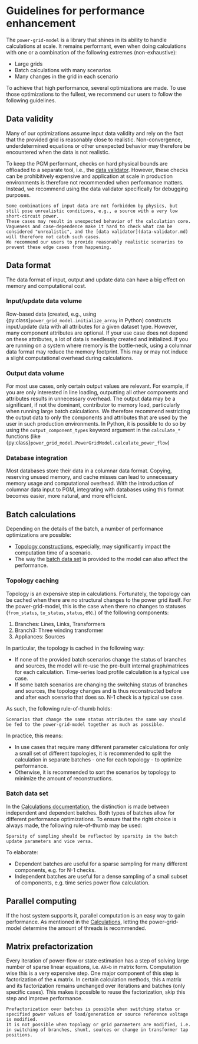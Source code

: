 <!--
SPDX-FileCopyrightText: Contributors to the Power Grid Model project <powergridmodel@lfenergy.org>

SPDX-License-Identifier: MPL-2.0
-->

# Guidelines for performance enhancement

The `power-grid-model` is a library that shines in its ability to handle calculations at scale.
It remains performant, even when doing calculations with one or a combination of the following extremes (non-exhaustive):

- Large grids
- Batch calculations with many scenarios
- Many changes in the grid in each scenario

To achieve that high performance, several optimizations are made.
To use those optimizations to the fullest, we recommend our users to follow the following guidelines.

## Data validity

Many of our optimizations assume input data validity and rely on the fact that the provided grid is reasonably close to realistic.
Non-convergence, underdetermined equations or other unexpected behavior may therefore be encountered when the data is not realistic.

To keep the PGM performant, checks on hard physical bounds are offloaded to a separate tool, i.e., the [data validator](data-validator.md).
However, these checks can be prohibitively expensive and application at scale in production environments is therefore not recommended when performance matters.
Instead, we recommend using the data validator specifically for debugging purposes.

```{note}
Some combinations of input data are not forbidden by physics, but still pose unrealistic conditions, e.g., a source with a very low short-circuit power.
These cases may result in unexpected behavior of the calculation core.
Vagueness and case-dependence make it hard to check what can be considered "unrealistic", and the [data validator](data-validator.md) will therefore not catch such cases.
We recommend our users to provide reasonably realistic scenarios to prevent these edge cases from happening.
```

## Data format

The data format of input, output and update data can have a big effect on memory and computational cost.

### Input/update data volume

Row-based data (created, e.g., using {py:class}`power_grid_model.initialize_array` in Python) constructs input/update data with all attributes for a given dataset type.
However, many component attributes are optional.
If your use case does not depend on these attributes, a lot of data is needlessly created and initialized.
If you are running on a system where memory is the bottle-neck, using a columnar data format may reduce the memory footprint. This may or may not induce a slight computational overhead during calculations.

### Output data volume

For most use cases, only certain output values are relevant.
For example, if you are only interested in line loading, outputting all other components and attributes results in unnecessary overhead.
The output data may be a significant, if not the dominant, contributor to memory load, particularly when running large batch calculations.
We therefore recommend restricting the output data to only the components and attributes that are used by the user in such production environments.
In Python, it is possible to do so by using the `output_component_types` keyword argument in the `calculate_*` functions (like {py:class}`power_grid_model.PowerGridModel.calculate_power_flow`)

### Database integration

Most databases store their data in a columnar data format.
Copying, reserving unused memory, and cache misses can lead to unnecessary memory usage and computational overhead.
With the introduction of columnar data input to PGM, integrating with databases using this format becomes easier, more natural, and more efficient.

## Batch calculations

Depending on the details of the batch, a number of performance optimizations are possible:

* [Topology constructions](#topology-caching), especially, may significantly impact the computation time of a scenario.
* The way the [batch data set](#using-independent-batches) is provided to the model can also affect the performance.

### Topology caching

Topology is an expensive step in calculations.
Fortunately, the topology can be cached when there are no structural changes to the power grid itself.
For the power-grid-model, this is the case when there no changes to statuses (`from_status`, `to_status`, `status`, etc.) of the following components:

1. Branches: Lines, Links, Transformers
2. Branch3: Three winding transformer
3. Appliances: Sources

In particular, the topology is cached in the following way:

- If none of the provided batch scenarios change the status of branches and sources, the model will re-use the pre-built internal graph/matrices for each calculation. Time-series load profile calculation is a typical use case.
- If some batch scenarios are changing the switching status of branches and sources, the topology changes and is thus reconstructed before and after each scenario that does so. N-1 check is a typical use case.

As such, the following rule-of-thumb holds:

```{note}
Scenarios that change the same status attributes the same way should be fed to the power-grid-model together as much as possible. 
```

In practice, this means:

- In use cases that require many different parameter calculations for only a small set of different topologies, it is recommended to split the calculation in separate batches - one for each topology - to optimize performance.
- Otherwise, it is recommended to sort the scenarios by topology to minimize the amount of reconstructions.

### Batch data set

In the [Calculations documentation](calculations.md#batch-data-set), the distinction is made between independent and dependent batches.
Both types of batches allow for different performance optimizations.
To ensure that the right choice is always made, the following rule-of-thumb may be used:

```{note}
Sparsity of sampling should be reflected by sparsity in the batch update parameters and vice versa.
```

To elaborate:

- Dependent batches are useful for a sparse sampling for many different components, e.g. for N-1 checks.
- Independent batches are useful for a dense sampling of a small subset of components, e.g. time series power flow calculation.

## Parallel computing

If the host system supports it, parallel computation is an easy way to gain performance.
As mentioned in the [Calculations](calculations.md#parallel-computing), letting the power-grid-model determine the amount of threads is recommended.

## Matrix prefactorization

Every iteration of power-flow or state estimation has a step of solving large number of sparse linear equations, i.e. `AX=b` in matrix form.
Computation wise this is a very expensive step.
One major component of this step is factorization of the `A` matrix.
In certain calculation methods, this `A` matrix and its factorization remains unchanged
over iterations and batches (only specific cases).
This makes it possible to reuse the factorization, skip this step and improve performance.

```{note}
Prefactorization over batches is possible when switching status or specified power values of load/generation or source reference voltage is modified.
It is not possible when topology or grid parameters are modified, i.e. in switching of branches, shunt, sources or change in transformer tap positions.
```
